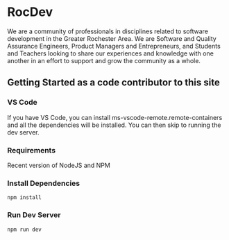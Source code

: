 # RocDev

We are a community of professionals in disciplines related to software development in the Greater Rochester Area. We are Software and Quality Assurance Engineers, Product Managers and Entrepreneurs, and Students and Teachers looking to share our experiences and knowledge with one another in an effort to support and grow the community as a whole.

## Getting Started as a code contributor to this site

### VS Code

If you have VS Code, you can install ms-vscode-remote.remote-containers and all the dependencies will be installed.
You can then skip to running the dev server.

### Requirements
Recent version of NodeJS and NPM

### Install Dependencies
`npm install`

###  Run Dev Server
`npm run dev`